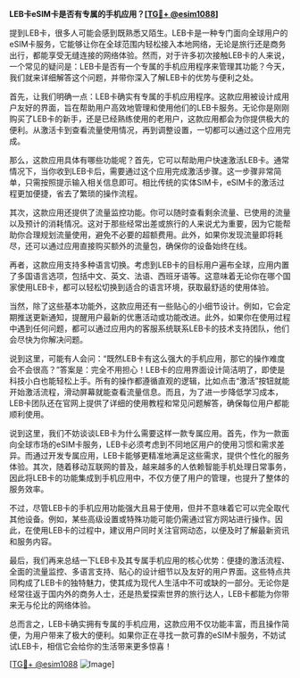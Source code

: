 **LEB卡eSIM卡是否有专属的手机应用？[[TG💪+ @esim1088](https://t.me/s/esim1088)]**

提到LEB卡，很多人可能会感到既熟悉又陌生。LEB卡是一种专门面向全球用户的eSIM卡服务，它能够让你在全球范围内轻松接入本地网络，无论是旅行还是商务出行，都能享受无缝连接的网络体验。然而，对于许多初次接触LEB卡的人来说，一个常见的疑问是：LEB卡是否有一个专属的手机应用程序来管理其功能？今天，我们就来详细解答这个问题，并带你深入了解LEB卡的优势与便利之处。

首先，让我们明确一点：LEB卡确实有专属的手机应用程序。这款应用被设计成用户友好的界面，旨在帮助用户高效地管理和使用他们的LEB卡服务。无论你是刚刚购买了LEB卡的新手，还是已经熟练使用的老用户，这款应用都会为你提供极大的便利。从激活卡到查看流量使用情况，再到调整设置，一切都可以通过这个应用完成。

那么，这款应用具体有哪些功能呢？首先，它可以帮助用户快速激活LEB卡。通常情况下，当你收到LEB卡后，需要通过这个应用完成激活步骤。这一步骤非常简单，只需按照提示输入相关信息即可。相比传统的实体SIM卡，eSIM卡的激活过程更加便捷，省去了繁琐的操作流程。

其次，这款应用还提供了流量监控功能。你可以随时查看剩余流量、已使用的流量以及预计的消耗情况。这对于那些经常出差或旅行的人来说尤为重要，因为它能帮助你合理规划流量使用，避免不必要的超额费用。此外，如果你发现流量即将耗尽，还可以通过应用直接购买额外的流量包，确保你的设备始终在线。

再者，这款应用支持多种语言切换。考虑到LEB卡的目标用户遍布全球，应用内置了多国语言选项，包括中文、英文、法语、西班牙语等。这意味着无论你在哪个国家使用LEB卡，都可以轻松切换到适合的语言环境，获取最舒适的使用体验。

当然，除了这些基本功能外，这款应用还有一些贴心的小细节设计。例如，它会定期推送更新通知，提醒用户最新的优惠活动或功能改进。此外，如果你在使用过程中遇到任何问题，都可以通过应用内的客服系统联系LEB卡的技术支持团队，他们会尽快为你解决问题。

说到这里，可能有人会问：“既然LEB卡有这么强大的手机应用，那它的操作难度会不会很高？”答案是：完全不用担心！LEB卡的应用界面设计简洁明了，即使是科技小白也能轻松上手。所有的操作都遵循直观的逻辑，比如点击“激活”按钮就能开始激活流程，滑动屏幕就能查看流量信息。而且，为了进一步降低学习成本，LEB卡团队还在官网上提供了详细的使用教程和常见问题解答，确保每位用户都能顺利使用。

说到这里，我们不妨谈谈LEB卡为什么需要这样一款专属应用。首先，作为一款面向全球市场的eSIM卡服务，LEB卡必须考虑到不同地区用户的使用习惯和需求差异。而通过开发专属应用，LEB卡能够更精准地满足这些需求，提供个性化的服务体验。其次，随着移动互联网的普及，越来越多的人依赖智能手机处理日常事务，因此将LEB卡的功能集成到手机应用中，不仅方便了用户的管理，也提升了整体的服务效率。

不过，尽管LEB卡的手机应用功能强大且易于使用，但并不意味着它可以完全取代其他设备。例如，某些高级设置或特殊功能可能仍需通过官方网站进行操作。因此，在使用LEB卡的过程中，建议用户同时关注官网动态，以便及时了解最新资讯和服务内容。

最后，我们再来总结一下LEB卡及其专属手机应用的核心优势：便捷的激活流程、全面的流量监控、多语言支持、贴心的设计细节以及友好的用户界面。这些特点共同构成了LEB卡的独特魅力，使其成为现代人生活中不可或缺的一部分。无论你是经常往返于国内外的商务人士，还是热爱探索世界的旅行达人，LEB卡都能为你带来无与伦比的网络体验。

总而言之，LEB卡确实拥有专属的手机应用，这款应用不仅功能丰富，而且操作简便，为用户带来了极大的便利。如果你正在寻找一款可靠的eSIM卡服务，不妨试试LEB卡，相信它会给你的生活带来更多惊喜！

[[TG💪+ @esim1088](https://t.me/s/esim1088) ![Image](https://i.postimg.cc/4NQfJmqS/Snipaste-2025-05-13-00-14-12.png)]